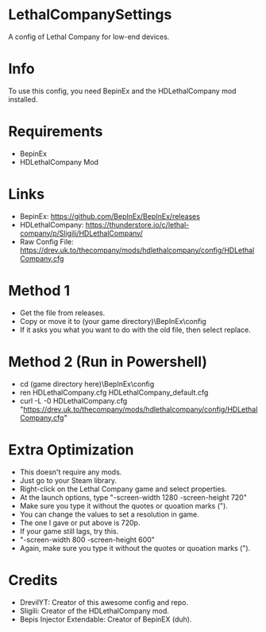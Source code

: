# LethalCompanySettings
A config of Lethal Company for low-end devices.

# Info
To use this config, you need BepinEx and the HDLethalCompany mod installed.

# Requirements
- BepinEx
- HDLethalCompany Mod

# Links
- BepinEx: https://github.com/BepInEx/BepInEx/releases
- HDLethalCompany: https://thunderstore.io/c/lethal-company/p/Sligili/HDLethalCompany/
- Raw Config File: https://drev.uk.to/thecompany/mods/hdlethalcompany/config/HDLethalCompany.cfg

# Method 1
- Get the file from releases.
- Copy or move it to (your game directory)\BepInEx\config
- If it asks you what you want to do with the old file, then select replace.

# Method 2 (Run in Powershell)
- cd (game directory here)\BepInEx\config
- ren HDLethalCompany.cfg HDLethalCompany_default.cfg
- curl -L -0 HDLethalCompany.cfg "https://drev.uk.to/thecompany/mods/hdlethalcompany/config/HDLethalCompany.cfg"

# Extra Optimization
- This doesn't require any mods.
- Just go to your Steam library.
- Right-click on the Lethal Company game and select properties.
- At the launch options, type "-screen-width 1280 -screen-height 720"
- Make sure you type it without the quotes or quoation marks (").
- You can change the values to set a resolution in game.
- The one I gave or put above is 720p.
- If your game still lags, try this.
- "-screen-width 800 -screen-height 600"
- Again, make sure you type it without the quotes or quoation marks (").

# Credits
- DrevilYT: Creator of this awesome config and repo.
- Sligili: Creator of the HDLethalCompany mod.
- Bepis Injector Extendable: Creator of BepinEX (duh).
